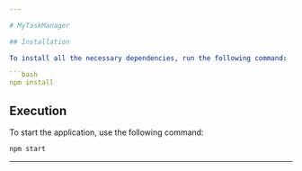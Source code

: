 ```yaml
---

# MyTaskManager

## Installation

To install all the necessary dependencies, run the following command:

```bash
npm install
```

## Execution

To start the application, use the following command:

```bash
npm start
```

---
```

